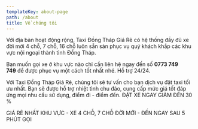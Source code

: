 ```yaml
---
templateKey: about-page
path: /about
title: Về chúng tôi
---
```

Với địa bàn hoạt động rộng, Taxi Đồng Tháp Giá Rẻ có hệ thống đầy đủ xe đời mới 4 chỗ, 7 chỗ, 16 chỗ luôn sẵn sàn phục vụ quý khách khắp các khu vực nội ngoại thành tỉnh Đồng Tháp.

Bạn muốn gọi xe ở khu vực nào chỉ cần liên hệ ngay đến số **0773 749 749** để được phục vụ một cách tốt nhất nhé. Hỗ trợ 24/24.

Với Taxi Đồng Tháp Giá Rẻ, chúng tôi sẽ tư vấn cho bạn dịch vụ đặt taxi tối ưu nhất. Bạn sẽ được hỗ trợ nhiệt tình chu đáo, cung cấp mức giá tốt đáp ứng mọi nhu cầu sử dụng, điểm đi - điểm đến. ĐẶT XE NGAY GIẢM ĐẾN 30 %

GIÁ RẺ NHẤT KHU VỰC - XE 4 CHỖ, 7 CHỖ ĐỜI MỚI - ĐẾN NGAY SAU 5 PHÚT GỌI